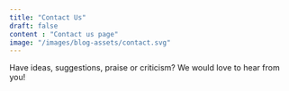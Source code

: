 ```yaml
---
title: "Contact Us"
draft: false
content : "Contact us page"
image: "/images/blog-assets/contact.svg"
---
```


Have ideas, suggestions, praise or criticism? We would love to hear from you!